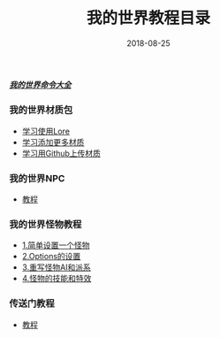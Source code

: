 ﻿---
layout: post
title: "我的世界教程目录"
date: 2018-08-25
description: "全部教程都在这里了"
tag: 我的世界
---
##### [我的世界命令大全](https://www.thelunai.ml/2018/08/MC/)
### 我的世界材质包
 * [学习使用Lore](https://www.thelunai.ml/2018/08/mcjx01/)
 * [学习添加更多材质](https://www.thelunai.ml/2018/08/mcjx02/)
 * [学习用Github上传材质](https://www.thelunai.ml/2018/08/ServerResourcePacks/)
### 我的世界NPC
 * [教程](https://www.thelunai.ml/2018/08/npcjx01/)
### 我的世界怪物教程
 * [1.简单设置一个怪物](https://www.thelunai.ml/2018/08/gw01/) 
 * [2.Options的设置](https://www.thelunai.ml/2018/08/gw02/)
 * [3.重写怪物AI和派系](https://www.thelunai.ml/2018/08/gw03/)
 * [4.怪物的技能和特效](https://www.thelunai.ml/2018/08/gw04/)
### 传送门教程
 * [教程](https://www.thelunai.ml/2018/08/csm/)